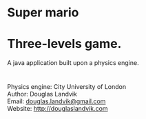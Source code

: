# Super mario
# Three-levels game.
A java application built upon a physics engine.
#

Physics engine: City University of London
<br>
Author: Douglas Landvik
<br>
Email: douglas.landvik@gmail.com
<br>
Website: http://douglaslandvik.com 
